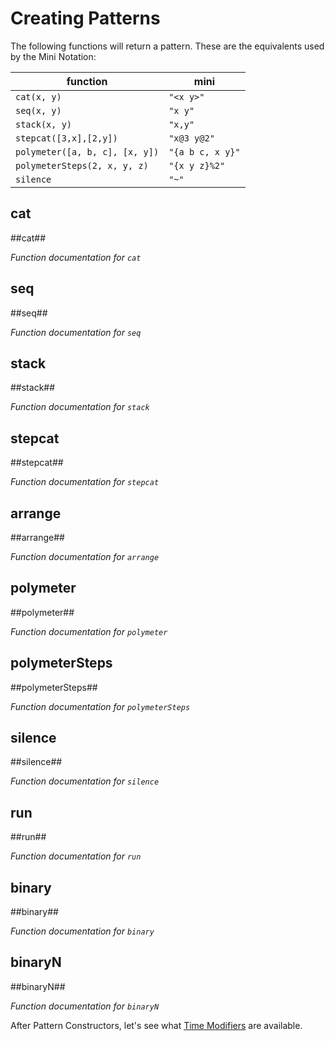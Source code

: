 # Creating Patterns

The following functions will return a pattern.
These are the equivalents used by the Mini Notation:

| function                       | mini             |
| ------------------------------ | ---------------- |
| `cat(x, y)`                    | `"<x y>"`        |
| `seq(x, y)`                    | `"x y"`          |
| `stack(x, y)`                  | `"x,y"`          |
| `stepcat([3,x],[2,y])`         | `"x@3 y@2"`      |
| `polymeter([a, b, c], [x, y])` | `"{a b c, x y}"` |
| `polymeterSteps(2, x, y, z)`   | `"{x y z}%2"`    |
| `silence`                      | `"~"`            |

## cat

##cat##

*Function documentation for `cat`*

## seq

##seq##

*Function documentation for `seq`*

## stack

##stack##

*Function documentation for `stack`*

## stepcat

##stepcat##

*Function documentation for `stepcat`*

## arrange

##arrange##

*Function documentation for `arrange`*

## polymeter

##polymeter##

*Function documentation for `polymeter`*

## polymeterSteps

##polymeterSteps##

*Function documentation for `polymeterSteps`*

## silence

##silence##

*Function documentation for `silence`*

## run

##run##

*Function documentation for `run`*

## binary

##binary##

*Function documentation for `binary`*

## binaryN

##binaryN##

*Function documentation for `binaryN`*

After Pattern Constructors, let's see what [Time Modifiers](/learn/time-modifiers) are available.